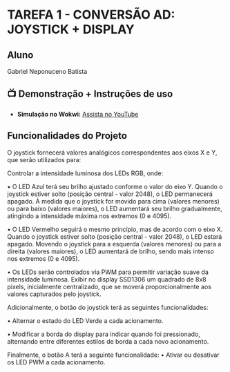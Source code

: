 # TAREFA 1 - CONVERSÃO AD: JOYSTICK + DISPLAY
## Aluno
Gabriel Neponuceno Batista

## 📺 Demonstração + Instruções de uso

- **Simulação no Wokwi:** [Assista no YouTube](https://www.youtube.com/watch?v=0Nvjn4rx-Uw&ab_channel=GABRIELNEPONUCENOBATISTA)

## Funcionalidades do Projeto

O joystick fornecerá valores analógicos correspondentes aos eixos X e Y, que serão utilizados para:

Controlar a intensidade luminosa dos LEDs RGB, onde:

  • O LED Azul terá seu brilho ajustado conforme o valor do eixo Y. Quando o joystick estiver solto
  (posição central - valor 2048), o LED permanecerá apagado. À medida que o joystick for movido para
  cima (valores menores) ou para baixo (valores maiores), o LED aumentará seu brilho gradualmente,
  atingindo a intensidade máxima nos extremos (0 e 4095).
  
  • O LED Vermelho seguirá o mesmo princípio, mas de acordo com o eixo X. Quando o joystick estiver
  solto (posição central - valor 2048), o LED estará apagado. Movendo o joystick para a esquerda
  (valores menores) ou para a direita (valores maiores), o LED aumentará de brilho, sendo mais intenso
  nos extremos (0 e 4095).
  
  • Os LEDs serão controlados via PWM para permitir variação suave da intensidade luminosa.
  Exibir no display SSD1306 um quadrado de 8x8 pixels, inicialmente centralizado, que se moverá
  proporcionalmente aos valores capturados pelo joystick.


Adicionalmente, o botão do joystick terá as seguintes funcionalidades:

  • Alternar o estado do LED Verde a cada acionamento.
  
  • Modificar a borda do display para indicar quando foi pressionado, alternando entre diferentes estilos
  de borda a cada novo acionamento.


Finalmente, o botão A terá a seguinte funcionalidade:
  • Ativar ou desativar os LED PWM a cada acionamento.

